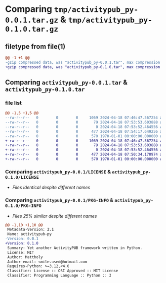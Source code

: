 # Comparing `tmp/activitypub_py-0.0.1.tar.gz` & `tmp/activitypub_py-0.1.0.tar.gz`

## filetype from file(1)

```diff
@@ -1 +1 @@
-gzip compressed data, was "activitypub_py-0.0.1.tar", max compression
+gzip compressed data, was "activitypub_py-0.1.0.tar", max compression
```

## Comparing `activitypub_py-0.0.1.tar` & `activitypub_py-0.1.0.tar`

### file list

```diff
@@ -1,5 +1,5 @@
--rw-r--r--   0        0        0     1069 2024-04-18 07:46:47.567254 activitypub_py-0.0.1/LICENSE
--rw-r--r--   0        0        0       79 2024-04-18 07:53:53.603888 activitypub_py-0.0.1/README.md
--rw-r--r--   0        0        0        0 2024-04-18 07:53:52.464556 activitypub_py-0.0.1/activitypub/__init__.py
--rw-r--r--   0        0        0      477 2024-04-18 07:54:17.649256 activitypub_py-0.0.1/pyproject.toml
--rw-r--r--   0        0        0      570 1970-01-01 00:00:00.000000 activitypub_py-0.0.1/PKG-INFO
+-rw-r--r--   0        0        0     1069 2024-04-18 07:46:47.567254 activitypub_py-0.1.0/LICENSE
+-rw-r--r--   0        0        0       79 2024-04-18 07:53:53.603888 activitypub_py-0.1.0/README.md
+-rw-r--r--   0        0        0        0 2024-04-18 07:53:52.464556 activitypub_py-0.1.0/activitypub/__init__.py
+-rw-r--r--   0        0        0      477 2024-04-18 07:50:34.170974 activitypub_py-0.1.0/pyproject.toml
+-rw-r--r--   0        0        0      570 1970-01-01 00:00:00.000000 activitypub_py-0.1.0/PKG-INFO
```

### Comparing `activitypub_py-0.0.1/LICENSE` & `activitypub_py-0.1.0/LICENSE`

 * *Files identical despite different names*

### Comparing `activitypub_py-0.0.1/PKG-INFO` & `activitypub_py-0.1.0/PKG-INFO`

 * *Files 25% similar despite different names*

```diff
@@ -1,10 +1,10 @@
 Metadata-Version: 2.1
 Name: activitypub-py
-Version: 0.0.1
+Version: 0.1.0
 Summary: Yet another ActivityPUB framework written in Python.
 License: MIT
 Author: Mattholy
 Author-email: smile.used@hotmail.com
 Requires-Python: >=3.12,<4.0
 Classifier: License :: OSI Approved :: MIT License
 Classifier: Programming Language :: Python :: 3
```

